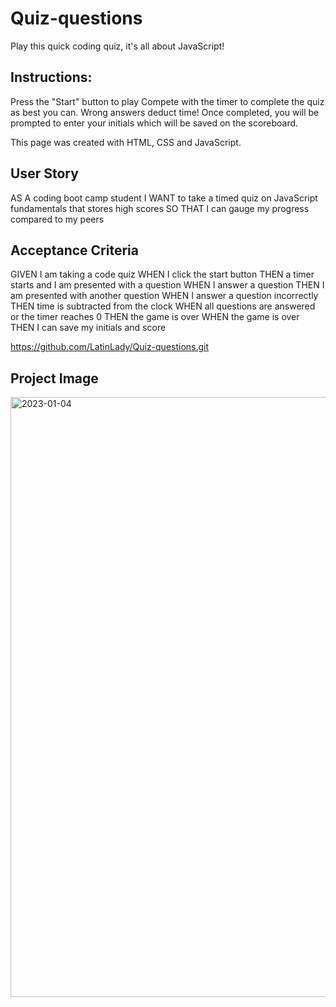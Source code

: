 # Quiz-questions
Play this quick coding quiz, it's all about JavaScript!

## Instructions:

Press the "Start" button to play
Compete with the timer to complete the quiz as best you can. Wrong answers deduct time!
Once completed, you will be prompted to enter your initials which will be saved on the scoreboard.

This page was created with HTML, CSS and JavaScript.

## User Story
AS A coding boot camp student
I WANT to take a timed quiz on JavaScript fundamentals that stores high scores
SO THAT I can gauge my progress compared to my peers

## Acceptance Criteria
GIVEN I am taking a code quiz
WHEN I click the start button
THEN a timer starts and I am presented with a question
WHEN I answer a question
THEN I am presented with another question
WHEN I answer a question incorrectly
THEN time is subtracted from the clock
WHEN all questions are answered or the timer reaches 0
THEN the game is over
WHEN the game is over
THEN I can save my initials and score

https://github.com/LatinLady/Quiz-questions.git


## Project Image
<img width="960" alt="2023-01-04" src="https://user-images.githubusercontent.com/118027404/210510375-18816cf5-50f2-4684-bb63-db4bd616a3c2.png">

